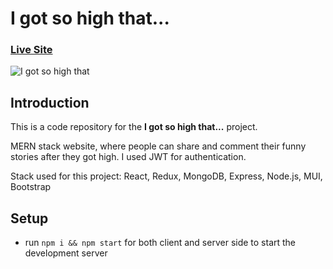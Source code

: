 # I got so high that...

### [Live Site](https://sohigh.erzet.dev/)

![I got so high that](https://piotr.rzadkowolski.dev/assets/proj10.webp)

## Introduction
This is a code repository for the **I got so high that...** project. 

MERN stack website, where people can share and comment their funny stories after they got high. I used JWT for authentication.

Stack used for this project: React, Redux, MongoDB, Express, Node.js, MUI, Bootstrap

## Setup
- run ```npm i && npm start``` for both client and server side to start the development server
